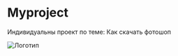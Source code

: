 # Myproject

Индивидуальны проект по теме: Как скачать фотошоп

![Логотип](https://octodex.github.com/images/orderedlistocat.png "Логотип GitHub")
